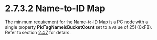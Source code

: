 <html dir="LTR" xmlns:mshelp="http://msdn.microsoft.com/mshelp" xmlns:ddue="http://ddue.schemas.microsoft.com/authoring/2003/5" xmlns:xlink="http://www.w3.org/1999/xlink" xmlns:tool="http://www.microsoft.com/tooltip">
    <head>
        <meta http-equiv="Content-Type" content="text/html; CHARSET=utf-8"></meta>
        <meta name="save" content="history"></meta>
        <title>2.7.3.2 Name-to-ID Map</title>
        <xml>
            <mshelp:toctitle title="2.7.3.2 Name-to-ID Map"></mshelp:toctitle>
            <mshelp:rltitle title="[MS-PST]: Name-to-ID Map"></mshelp:rltitle>
            <mshelp:keyword index="A" term="5161fee7-42b1-4790-8337-411892b0032c"></mshelp:keyword>
            <mshelp:attr name="DCSext.ContentType" value="open specification"></mshelp:attr>
            <mshelp:attr name="AssetID" value="5161fee7-42b1-4790-8337-411892b0032c"></mshelp:attr>
            <mshelp:attr name="TopicType" value="kbRef"></mshelp:attr>
            <mshelp:attr name="DCSext.Title" value="[MS-PST]: Name-to-ID Map" />
        </xml>
    </head>
    <body>
        <div id="header">
            <h1 class="heading">2.7.3.2 Name-to-ID Map</h1>
        </div>
        <div id="mainSection">
            <div id="mainBody">
                <div id="allHistory" class="saveHistory"></div>
                <div id="sectionSection0" class="section" name="collapseableSection">
                    

<p>The minimum requirement for the Name-to-ID Map is a PC node
with a single property <b>PidTagNameidBucketCount</b> set to a value of 251
(0xFB). Refer to section <a href="e17e195d-0454-4b9b-b398-c9127a26a678.htm">2.4.7</a>
for details.</p>
                </div>
            </div>
        </div>
    </body>
</html>